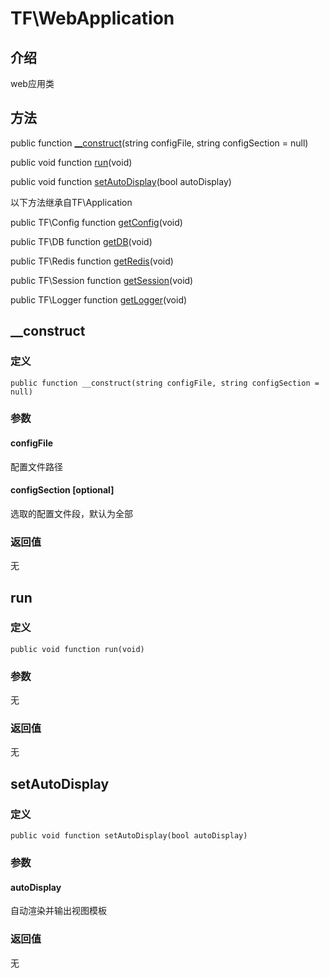 # TF\\WebApplication

## 介绍
web应用类

## 方法

public function [\__construct](#__construct)(string configFile, string configSection = null)

public void function [run](#run)(void)

public void function [setAutoDisplay](#setautodisplay)(bool autoDisplay)

以下方法继承自TF\\Application

public TF\\Config function [getConfig](Application.md#getconfig)(void)

public TF\\DB function [getDB](Application.md#getdb)(void)

public TF\\Redis function [getRedis](Application.md#getredis)(void)

public TF\\Session function [getSession](Application.md#getsession)(void)

public TF\\Logger function [getLogger](Application.md#getlogger)(void)

## <span id="__construct">__construct</span>
### 定义
    public function __construct(string configFile, string configSection = null)
### 参数
#### configFile
配置文件路径
#### configSection [optional]
选取的配置文件段，默认为全部
### 返回值
无

## <span id="run">run</span>
### 定义
    public void function run(void)
### 参数
无
### 返回值
无

## <span id="setautodisplay">setAutoDisplay</span>
### 定义
    public void function setAutoDisplay(bool autoDisplay)
### 参数
#### autoDisplay
自动渲染并输出视图模板
### 返回值
无
